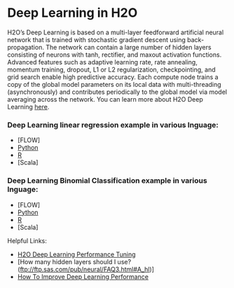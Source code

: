 # Deep Learning in H2O #

H2O’s Deep Learning is based on a multi-layer feedforward artificial neural network that is trained with stochastic gradient descent using back-propagation. The network can contain a large number of hidden layers consisting of neurons with tanh, rectifier, and maxout activation functions. Advanced features such as adaptive learning rate, rate annealing, momentum training, dropout, L1 or L2 regularization, checkpointing, and grid search enable high predictive accuracy. Each compute node trains a copy of the global model parameters on its local data with multi-threading (asynchronously) and contributes periodically to the global model via model averaging across the network. You can learn more about H2O Deep Learning [here](http://docs.h2o.ai/h2o/latest-stable/h2o-docs/data-science/deep-learning.html).

### Deep Learning linear regression example in various lnguage: ### 

- [FLOW]
- [Python](https://github.com/Avkash/mldl/blob/master/orgs/h2o/guide/algo/deeplearning/h2o_dl_lin_reg_auto_python.md)
- [R](https://github.com/Avkash/mldl/blob/master/orgs/h2o/guide/algo/deeplearning/h2o_dl_regression_autompg_R.md)
- [Scala]


### Deep Learning Binomial Classification example in various lnguage: ### 

- [FLOW]
- [Python](https://github.com/Avkash/mldl/blob/master/orgs/h2o/guide/algo/deeplearning/h2o_dl_classification_titanic_python.md)
- [R](https://github.com/Avkash/mldl/blob/master/orgs/h2o/guide/algo/deeplearning/h2o_dl_classification_titanic_R.md)
- [Scala]



Helpful Links:
 - [H2O Deep Learning Performance Tuning](https://blog.h2o.ai/2015/08/deep-learning-performance-august/)
 - [How many hidden layers should I use?(ftp://ftp.sas.com/pub/neural/FAQ3.html#A_hl)]
 - [How To Improve Deep Learning Performance](https://machinelearningmastery.com/improve-deep-learning-performance/)
